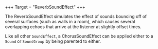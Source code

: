+++
Target = "ReverbSoundEffect"
+++

The ReverbSoundEffect simulates the effect of sounds bouncing off of several surfaces (such as walls in a room), which causes several overlapping echoes that arrive at the listener at slightly offset times.Like all other `SoundEffect`, a ChorusSoundEffect can be applied either to a `Sound` or `SoundGroup` by being parented to either.